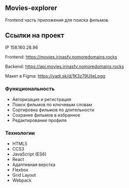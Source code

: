 ## Movies-explorer
Frontend часть приложения для поиска фильмов. 

## Ссылки на проект

IP 158.160.28.96

Frontend: https://movies.irinasfv.nomoredomains.rocks

Backend: https://api.movies.irinasfv.nomoredomains.rocks

Макет в Figma: https://yadi.sk/d/1K3z79UljeLpgg

### Функциональность
* Авторизация и регистрация
* Поиск фильмов по ключевым словам
* Сортировка фильмов по длительности
* Сохрание фильмов в избранное
* Редактирование профиля

### Технологии
* HTML5
* CCS3
* JavaScript (ES6)
* React
* Адаптивная верстка
* Flexbox
* Grid Layout
* Webpack

